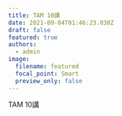 ```yaml
---
title: TAM 10講
date: 2021-09-04T01:46:23.030Z
draft: false
featured: true
authors:
  - admin
image:
  filename: featured
  focal_point: Smart
  preview_only: false
---
```

TAM 10講

